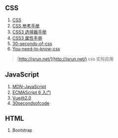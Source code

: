 ﻿## CSS

1. [CSS](https://www.w3cplus.com/CSS3)
2. [CSS 参考手册](http://www.w3school.com.cn/css3/index.asp)
3. [CSS3 选择器手册](http://www.w3school.com.cn/cssref/css_selectors.asp)
4. [CSS3 属性手册](http://www.w3school.com.cn/cssref/index.asp)
5. [30-seconds-of-css](https://github.com/atomiks/30-seconds-of-css)
6. [You-need-to-know-css](https://lhammer.cn/You-need-to-know-css/)

> [http://jsrun.net/](http://jsrun.net/) css 实际应用

## JavaScript

1. [MDN-JavaScript](https://developer.mozilla.org/zh-CN/docs/Web/JavaScript)
2. [ECMAScript 6 入门](http://es6.ruanyifeng.com/)
3. [Vue@2.0](https://cn.vuejs.org/)
4. [30secondsofcode](https://30secondsofcode.org/)

## HTML

1. Bootstrap